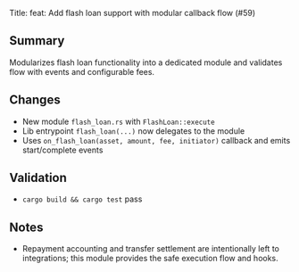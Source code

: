 Title: feat: Add flash loan support with modular callback flow (#59)

## Summary
Modularizes flash loan functionality into a dedicated module and validates flow with events and configurable fees.

## Changes
- New module `flash_loan.rs` with `FlashLoan::execute`
- Lib entrypoint `flash_loan(...)` now delegates to the module
- Uses `on_flash_loan(asset, amount, fee, initiator)` callback and emits start/complete events

## Validation
- `cargo build && cargo test` pass

## Notes
- Repayment accounting and transfer settlement are intentionally left to integrations; this module provides the safe execution flow and hooks.
